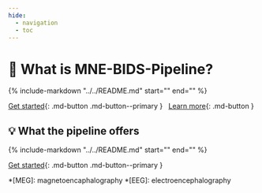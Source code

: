 ```yaml
---
hide:
  - navigation
  - toc
---
```


# :brain: What is MNE-BIDS-Pipeline?

{%
  include-markdown "../../README.md"
  start="<!--tagline-start-->"
  end="<!--tagline-end-->"
%}

[Get started](getting_started/install.md){: .md-button .md-button--primary } &nbsp;
[Learn more](#what-the-pipeline-offers){: .md-button }

## :bulb: What the pipeline offers

{%
  include-markdown "../../README.md"
  start="<!--features-list-start-->"
  end="<!--features-list-end-->"
%}

[Get started](getting_started/install.md){: .md-button .md-button--primary } &nbsp;

*[MEG]: magnetoencaphalography
*[EEG]: electroencephalography
